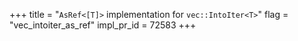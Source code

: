 +++
title = "`AsRef<[T]>` implementation for `vec::IntoIter<T>`"
flag = "vec_intoiter_as_ref"
impl_pr_id = 72583
+++
